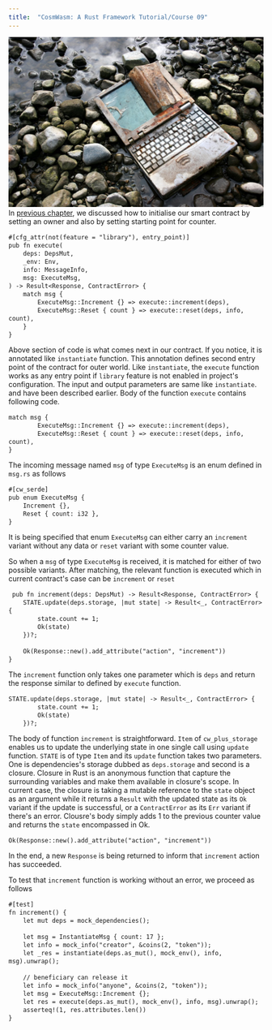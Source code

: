 ```yaml
---
title:  "CosmWasm: A Rust Framework Tutorial/Course 09"
---
```

![](/assets/images/rusty-laptop.webp)
In [previous chapter](https://engineerhead.github.io/2023/09/19/cosmwasm-rust-framework-tutorial-course-08.html), we discussed how to initialise our smart contract by setting an owner and also by setting starting point for counter.

    #[cfg_attr(not(feature = "library"), entry_point)]
	pub fn execute(
	    deps: DepsMut,
	    _env: Env,
	    info: MessageInfo,
	    msg: ExecuteMsg,
	) -> Result<Response, ContractError> {
	    match msg {
	        ExecuteMsg::Increment {} => execute::increment(deps),
	        ExecuteMsg::Reset { count } => execute::reset(deps, info, count),
	    }
	}
Above section of code is what comes next in our contract. If you notice, it is annotated like `instantiate` function. This annotation defines second entry point of the contract for outer world. Like `instantiate`, the `execute` function works as any entry point if `library` feature is not enabled in project's configuration. The input and output parameters are same like `instantiate`. and have been described earlier. Body of the function `execute` contains following code.

    match msg {
	        ExecuteMsg::Increment {} => execute::increment(deps),
	        ExecuteMsg::Reset { count } => execute::reset(deps, info, count),
    }
The incoming message named `msg` of type `ExecuteMsg` is an enum defined in `msg.rs` as follows

    #[cw_serde]
	pub enum ExecuteMsg {
	    Increment {},
	    Reset { count: i32 },
	}
It is being specified that enum `ExecuteMsg` can either carry an `increment` variant without any data or `reset` variant with some counter value.

So when a `msg` of type `ExecuteMsg` is received, it is matched for either of two possible variants. After matching, the relevant function is executed which in current contract's case can be `increment` or `reset`

     pub fn increment(deps: DepsMut) -> Result<Response, ContractError> {
        STATE.update(deps.storage, |mut state| -> Result<_, ContractError> {
            state.count += 1;
            Ok(state)
        })?;

        Ok(Response::new().add_attribute("action", "increment"))
    }
The `increment` function only takes one parameter which is `deps` and return the response similar to defined by `execute` function.

    STATE.update(deps.storage, |mut state| -> Result<_, ContractError> {
            state.count += 1;
            Ok(state)
        })?;
The body of function `increment` is straightforward. `Item` of `cw_plus_storage` enables us to update the underlying state in one single call using `update` function. `STATE` is of type `Item` and its `update` function takes two parameters. One is dependencies's storage dubbed as `deps.storage` and second is a closure. Closure in Rust is an anonymous function that capture the surrounding variables and make them available in closure's scope. In current case, the closure is taking a mutable reference to the `state` object as an argument while it returns a `Result` with the updated state as its `Ok` variant if the update is successful, or a `ContractError` as its `Err` variant if there's an error. Clousre's body simply adds 1 to the previous counter value and returns the `state` encompassed in Ok.

    Ok(Response::new().add_attribute("action", "increment"))

In the end, a new `Response` is being returned to inform that `increment` action has succeeded.

To test that `increment` function is working without an error, we proceed as follows

    #[test]
    fn increment() {
        let mut deps = mock_dependencies();

        let msg = InstantiateMsg { count: 17 };
        let info = mock_info("creator", &coins(2, "token"));
        let _res = instantiate(deps.as_mut(), mock_env(), info, msg).unwrap();

        // beneficiary can release it
        let info = mock_info("anyone", &coins(2, "token"));
        let msg = ExecuteMsg::Increment {};
        let res = execute(deps.as_mut(), mock_env(), info, msg).unwrap();
		asserteq!(1, res.attributes.len())
    }

 
